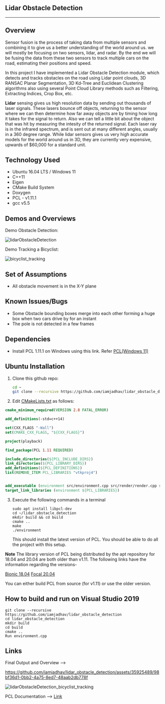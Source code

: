 ## Lidar Obstacle Detection

---

## Overview

Sensor fusion is the process of taking data from multiple sensors and combining it to give us a better understanding of the world around us. we will mostly be focusing on two sensors, lidar, and radar. By the end we will be fusing the data from these two sensors to track multiple cars on the road, estimating their positions and speed.

In this project I have implemented a Lidar Obstacle Detection module, which detects and tracks obstacles on the road using Lidar point clouds, 3D RANSAC Planar Segmentation, 3D Kd-Tree and Euclidean Clustering algorithms also using several Point Cloud Library methods such as Filtering, Extracting Indices, Crop Box, etc.

**Lidar** sensing gives us high resolution data by sending out thousands of laser signals. These lasers bounce off objects, returning to the sensor where we can then determine how far away objects are by timing how long it takes for the signal to return. Also we can tell a little bit about the object that was hit by measuring the intesity of the returned signal. Each laser ray is in the infrared spectrum, and is sent out at many different angles, usually in a 360 degree range. While lidar sensors gives us very high accurate models for the world around us in 3D, they are currently very expensive, upwards of $60,000 for a standard unit.

## Technology Used

* Ubuntu 16.04 LTS / Windows 11
* C++11
* Eigen
* CMake Build System
* Doxygen
* PCL - v1.11.1
* gcc v5.5

## Demos and Overviews

Demo Obstacle Detection:

![lidarObstacleDetection](https://github.com/iamjadhav/lidar_obstacle_detection/assets/35925489/f423bf00-6e1d-4652-9dbe-25a438559f8d)

Demo Tracking a Bicyclist:

![bicyclist_tracking](https://github.com/iamjadhav/lidar_obstacle_detection/assets/35925489/7f2cff45-2493-4740-abc1-23d7c1466ba3)


## Set of Assumptions 

- All obstacle movement is in the X-Y plane

## Known Issues/Bugs 

- Some Obstacle bounding boxes merge into each other forming a huge box when two cars drive by for an instant
- The pole is not detected in a few frames

## Dependencies

- Install PCL 1.11.1 on Windows using this link. Refer [PCL(Windows 11)](https://github.com/PointCloudLibrary/pcl/issues/4462)

## Ubuntu Installation

1. Clone this github repo:

   ```sh
   cd ~
   git clone --recursive https://github.com/iamjadhav/lidar_obstacle_detection
   ```

2.  Edit [CMakeLists.txt](https://github.com/udacity/lidar_obstacle_detection/blob/master/CMakeLists.txt) as follows:

   ```cmake
   cmake_minimum_required(VERSION 2.8 FATAL_ERROR)
   
   add_definitions(-std=c++14)
   
   set(CXX_FLAGS "-Wall")
   set(CMAKE_CXX_FLAGS, "${CXX_FLAGS}")
   
   project(playback)
   
   find_package(PCL 1.11 REQUIRED)
   
   include_directories(${PCL_INCLUDE_DIRS})
   link_directories(${PCL_LIBRARY_DIRS})
   add_definitions(${PCL_DEFINITIONS})
   list(REMOVE_ITEM PCL_LIBRARIES "vtkproj4")
   
   
   add_executable (environment src/environment.cpp src/render/render.cpp src/processPointClouds.cpp)
   target_link_libraries (environment ${PCL_LIBRARIES})
   ```

3. Execute the following commands in a terminal

   ```shell
   sudo apt install libpcl-dev
   cd ~/lidar_obstacle_detection
   mkdir build && cd build
   cmake ..
   make
   ./environment
   ```

   This should install the latest version of PCL. You should be able to do all the project with this setup.
   
**Note** The library version of PCL being distributed by the apt repository for 18.04 and 20.04 are both older than v1.11. The following links have the information regarding the versions-

[Bionic 18.04](https://www.ubuntuupdates.org/package/core/bionic/universe/updates/libpcl-dev)
[Focal 20.04](https://www.ubuntuupdates.org/package/core/focal/universe/base/libpcl-dev)

You can either build PCL from source (for v1.11) or use the older version.

## How to build and run on Visual Studio 2019

```
git clone --recursive https://github.com/iamjadhav/lidar_obstacle_detection
cd lidar_obstacle_detection
mkdir build
cd build
cmake ..
Run environment.cpp
```

## Links

Final Output and Overview --> 

https://github.com/iamjadhav/lidar_obstacle_detection/assets/35925489/98bf36d1-0bb2-4a75-8ed7-48aab2db778f

![lidarObstacleDetection_bicyclist_tracking](https://github.com/iamjadhav/lidar_obstacle_detection/assets/35925489/2c439fa0-9301-4a2b-95e4-0744e6051ec7)

PCL Documentation --> [Link](https://pcl.readthedocs.io/projects/tutorials/en/latest/index.html)

